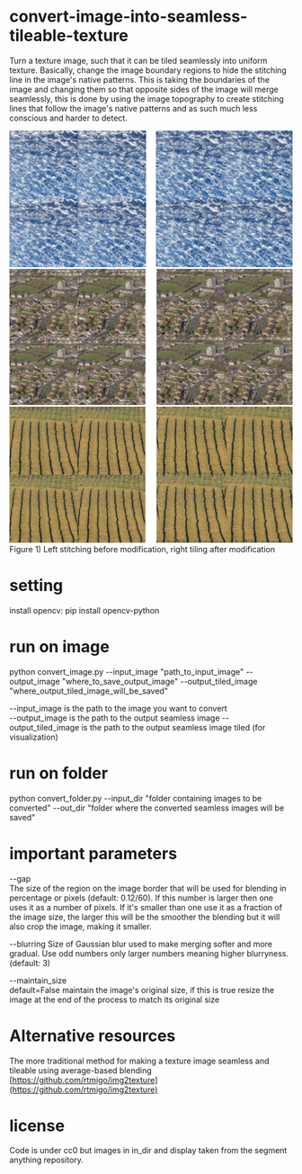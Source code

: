 # convert-image-into-seamless-tileable-texture
Turn a texture image, such that it can be tiled seamlessly into uniform texture. Basically, change the image boundary regions to hide the stitching line in the image's native patterns.
This is taking the boundaries of the image and changing them so that opposite sides of the image will merge seamlessly, this is done by using the image topography to create stitching lines that follow the image's native patterns and as such much less conscious and harder to detect.

![](sa_266035_15_Score_5229_TileSize39_Texture.jpg)
![](sa_266472_5_Score_5119_TileSize39_Texture.jpg)
![](sa_266495_6_Score_5792_TileSize39_Texture.jpg)
Figure 1)  Left stitching before modification, right tiling after modification

# setting
install opencv:
pip install opencv-python

# run on image
python convert_image.py --input_image "path_to_input_image" --output_image "where_to_save_output_image" --output_tiled_image "where_output_tiled_image_will_be_saved"
 
 
 --input_image is the path to the image you want to convert  
 --output_image is the path  to the output seamless image
 --output_tiled_image is the path to the output seamless image tiled (for visualization)
 
# run on folder
python convert_folder.py --input_dir "folder containing images to be converted" --out_dir "folder where the converted seamless images will be saved"  


# important parameters

--gap  
The size of the region on the image border that will be used for blending in percentage or pixels (default: 0.12/60). If this number is larger then one uses it as a number of pixels. If it's smaller than one use it as a fraction of the image size, the larger this will be the smoother the blending but it will also crop the image, making it smaller. 


--blurring 
Size of Gaussian blur used to make merging softer and more gradual. Use odd numbers only larger numbers meaning higher blurryness. (default: 3) 

--maintain_size  
default=False  maintain the image's original size, if this is true resize  the image at the end of the process to match its original size


# Alternative resources

The more traditional method for making a texture image seamless and tileable using average-based blending [https://github.com/rtmigo/img2texture](https://github.com/rtmigo/img2texture) 

# license 
Code is under cc0 but images in in_dir and display taken from the segment anything repository.

